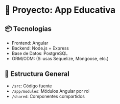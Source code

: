 # 📘 Proyecto: App Educativa

## 📦 Tecnologías

- Frontend: Angular
- Backend: Node.js + Express
- Base de Datos: PostgreSQL
- ORM/ODM: (Si usas Sequelize, Mongoose, etc.)

## 📁 Estructura General

- `/src`: Código fuente
- `/app/modules`: Módulos Angular por rol
- `/shared`: Componentes compartidos
